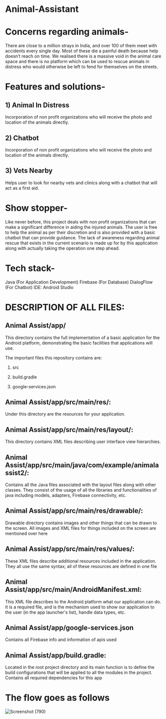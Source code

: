 # Animal-Assistant

# Concerns regarding animals-
There are close to a million strays in India, and over 100 of them meet with accidents every single day. Most of these die a painful death because help doesn’t reach on time. We realised there is a massive void in the animal care space and there is no platform which can be used to rescue animals in distress who would otherwise be left to fend for themselves on the streets.
<br>
# Features and solutions- 
## 1) Animal In Distress
Incorporation of non profit organizations who will receive the photo and location of the animals directly.

## 2) Chatbot
Incorporation of non profit organizations who will receive the photo and location of the animals directly.

## 3) Vets Nearby
Helps user to look for nearby vets and clinics along with a chatbot that will act as a first aid. 

# Show stopper- 
Like never before, this project deals with non profit   organizations that can make a significant difference in aiding the injured animals. The user is free to help the animal as per their discretion and is also provided with a basic chatbot that can provide guidance. The lack of awareness regarding animal rescue that exists in the current scenario is made up for by this application along with actually taking the operation one step ahead.
<br>

# Tech stack- 
Java (For Application Development)
Firebase (For Database)
DialogFlow (For Chatbot)
IDE: Android Studio

# DESCRIPTION OF ALL FILES:
## Animal Assist/app/
This directory contains the full implementation of a basic application for the Android platform, demonstrating the basic facilities that applications will use.

The important files this repository contains are:

1) src

2) build.gradle

3) google-services.json

## Animal Assist/app/src/main/res/: 
Under this directory are the resources for your application.

## Animal Assist/app/src/main/res/layout/:
This directory contains XML files describing user interface view hierarchies.

## Animal Assist/app/src/main/java/com/example/animalassist2/: 
Contains all the Java files associated with the layout files along with other classes. They consist of the usage of all the libraries and functionalities of java including models, adapters, Firebase connectivity, etc.

## Animal Assist/app/src/main/res/drawable/:

Drawable directory contains images and other things that can be drawn to the screen. All images and XML files for things included on the screen are mentioned over here

## Animal Assist/app/src/main/res/values/:

These XML files describe additional resources included in the application. They all use the same syntax; all of these resources are defined in one file

## Animal Assist/app/src/main/AndroidManifest.xml:

This XML file describes to the Android platform what our application can do. It is a required file, and is the mechanism used to show our application to the user (in the app launcher's list), handle data types, etc.

## Animal Assist/app/google-services.json
Contains all Firebase info and information of apis used

## Animal Assist/app/build.gradle:
Located in the root project directory and its main function is to define the build configurations that will be applied to all the modules in the project. Contains all required dependencies for this app

# The flow goes as follows
![Screenshot (790)](https://user-images.githubusercontent.com/66573570/137525601-f5cfc68f-6970-4596-aa70-c4ec2cf8322b.png)

